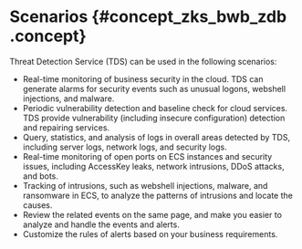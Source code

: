 # Scenarios {#concept_zks_bwb_zdb .concept}

Threat Detection Service \(TDS\) can be used in the following scenarios:

-   Real-time monitoring of business security in the cloud. TDS can generate alarms for security events such as unusual logons, webshell injections, and malware.
-   Periodic vulnerability detection and baseline check for cloud services. TDS provide vulnerability \(including insecure configuration\) detection and repairing services.
-   Query, statistics, and analysis of logs in overall areas detected by TDS, including server logs, network logs, and security logs.
-   Real-time monitoring of open ports on ECS instances and security issues, including AccessKey leaks, network intrusions, DDoS attacks, and bots.
-   Tracking of intrusions, such as webshell injections, malware, and ransomware in ECS, to analyze the patterns of intrusions and locate the causes.
-   Review the related events on the same page, and make you easier to analyze and handle the events and alerts.
-   Customize the rules of alerts based on your business requirements.

